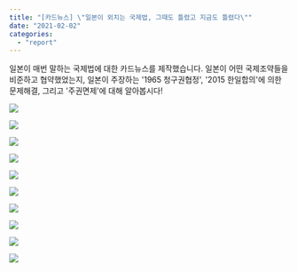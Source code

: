 ```yaml
---
title: "[카드뉴스] \"일본이 외치는 국제법, 그때도 틀렸고 지금도 틀렸다\""
date: "2021-02-02"
categories: 
  - "report"
---
```


일본이 매번 말하는 국제법에 대한 카드뉴스를 제작했습니다. 일본이 어떤 국제조약들을 비준하고 협약했었는지, 일본이 주장하는 '1965 청구권협정', '2015 한일합의'에 의한 문제해결, 그리고 '주권면제'에 대해 알아봅시다!

![](http://womenandwar.net/kr/wp-content/uploads/2021/02/카드뉴스210202_국제법_001-8-1024x1024.jpg)

![](http://womenandwar.net/kr/wp-content/uploads/2021/02/카드뉴스210202_국제법_002-2-1024x1024.jpg)

![](http://womenandwar.net/kr/wp-content/uploads/2021/02/카드뉴스210202_국제법_003-2-1024x1024.jpg)

![](http://womenandwar.net/kr/wp-content/uploads/2021/02/카드뉴스210202_국제법_004-2-1024x1024.jpg)

![](http://womenandwar.net/kr/wp-content/uploads/2021/02/카드뉴스210202_국제법_005-2-1024x1024.jpg)

![](http://womenandwar.net/kr/wp-content/uploads/2021/02/카드뉴스210202_국제법_006-2-1024x1024.jpg)

![](http://womenandwar.net/kr/wp-content/uploads/2021/02/카드뉴스210202_국제법_007-2-1024x1024.jpg)

![](http://womenandwar.net/kr/wp-content/uploads/2021/02/카드뉴스210202_국제법_008-2-1024x1024.jpg)

![](http://womenandwar.net/kr/wp-content/uploads/2021/02/카드뉴스210202_국제법_009-2-1024x1024.jpg)

![](http://womenandwar.net/kr/wp-content/uploads/2021/02/카드뉴스210202_국제법_010-2-1024x1024.jpg)
